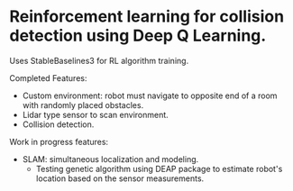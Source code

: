# Reinforcement learning for collision detection using Deep Q Learning. 
Uses StableBaselines3 for RL algorithm training.

Completed Features:
- Custom environment: robot must navigate to opposite end of a room with randomly placed obstacles.
- Lidar type sensor to scan environment.
- Collision detection.

Work in progress features:
- SLAM: simultaneous localization and modeling.
  - Testing genetic algorithm using DEAP package to estimate robot's location based on the sensor measurements.

